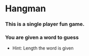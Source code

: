 # Hangman

### This is a single player fun game. 
### You are given a word to guess 
- Hint: Length the word is given
